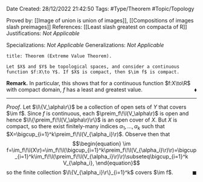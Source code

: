 <div class="topSpace"></div>

Date Created: 28/12/2022 21:42:50
Tags: #Type/Theorem #Topic/Topology

Proved by: [[Image of union is union of images]], [[Compositions of images slash preimages]]
References: [[Least slash greatest on compacta of R]]
Justifications: _Not Applicable_

Specializations: _Not Applicable_
Generalizations: _Not Applicable_

``` ad-Theorem
title: Theorem (Extreme Value Theorem).

Let $X$ and $Y$ be topological spaces, and consider a continuous function $f:X\to Y$. If $X$ is compact, then $\im f$ is compact.

```

**Remark.** In particular, this shows that for a continuous function $f:X\to\R$ with compact domain, $f$ has a least and greatest value.<span style="float:right;">$\blacklozenge$</span>

---

_Proof_. Let $\l\{V_\alpha\r\}$ be a collection of open sets of $Y$ that covers $\im f$. Since $f$ is continuous, each $\preim_f\!\l(V_\alpha\r)$ is open and hence $\l\{\preim_f\!\l(V_\alpha\r)\r\}$ is an open cover of $X$. But $X$ is compact, so there exist finitely-many indices $\alpha_1,\dots,\alpha_k$ such that $X=\bigcup_{i=1}^k\preim_f\!\l(V_{\alpha_i}\r)$. Observe then that
$$\begin{equation}
    \im f=\im_f\!\l(X\r)=\im_f\!\l(\bigcup_{i=1}^k\preim_f\!\l(V_{\alpha_i}\r)\r)=\bigcup_{i=1}^k\im_f\!\l(\preim_f\!\l(V_{\alpha_i}\r)\r)\subseteq\bigcup_{i=1}^k V_{\alpha_i},
\end{equation}$$
so the finite collection $\l\{V_{\alpha_i}\r\}_{i=1}^k$ covers $\im f$.<span style="float:right;">$\blacksquare$</span>

